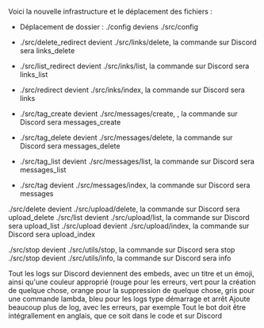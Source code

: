 Voici la nouvelle infrastructure et le déplacement des fichiers : 
- Déplacement de dossier : ./config deviens ./src/config

- ./src/delete_redirect devient ./src/links/delete, la commande sur Discord sera links_delete
- ./src/list_redirect devient ./src/inks/list, la commande sur Discord sera links_list
- ./src/redirect devient ./src/inks/index, la commande sur Discord sera links

- ./src/tag_create devient ./src/messages/create, , la commande sur Discord sera messages_create
- ./src/tag_delete devient ./src/messages/delete, la commande sur Discord sera messages_delete
- ./src/tag_list devient ./src/messages/list, la commande sur Discord sera messages_list
- ./src/tag devient ./src/messages/index, la commande sur Discord sera messages

./src/delete devient ./src/upload/delete, la commande sur Discord sera upload_delete
./src/list devient ./src/upload/list, la commande sur Discord sera upload_list
./src/upload devient ./src/upload/index, la commande sur Discord sera upload_index

./src/stop devient ./src/utils/stop, la commande sur Discord sera stop
./src/stop devient ./src/utils/info, la commande sur Discord sera info

Tout les logs sur Discord deviennent des embeds, avec un titre et un émoji, ainsi qu'une couleur approprié (rouge pour les erreurs, vert pour la création de quelque chose, orange pour la suppression de quelque chose, gris pour une commande lambda, bleu pour les logs type démarrage et arrêt
Ajoute beaucoup plus de log, avec les erreurs, par exemple
Tout le bot doit être intégrallement en anglais, que ce soit dans le code et sur Discord